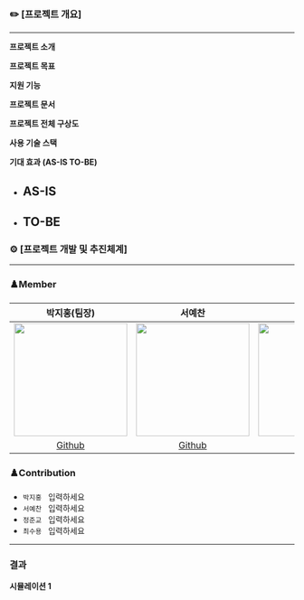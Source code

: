### ✏️ [프로젝트 개요]

---

**프로젝트 소개**



**프로젝트 목표**



**지원 기능**


**프로젝트 문서**



**프로젝트 전체 구상도**



**사용 기술 스택**



**기대 효과 (AS-IS TO-BE)**

- **AS-IS**
    - 
- **TO-BE**
    - 

### ⚙️ [프로젝트 개발 및 추진체계]

---

### ♟️Member
박지홍(팀장)|서예찬|정준교|최수용|
:-:|:-:|:-:|:-:|
<img src="https://avatars.githubusercontent.com/u/32133264?v=4" width="200">|<img src="https://avatars.githubusercontent.com/u/32133264?v=4" width="200">|<img src="https://avatars.githubusercontent.com/u/32133264?v=4" width="200">|<img src="https://avatars.githubusercontent.com/u/32133264?v=4" width="200">|
[Github](https://github.com/LittleSamakFox)|[Github](https://github.com/LittleSamakFox)|[Github](https://github.com/LittleSamakFox)|[Github](https://github.com/LittleSamakFox)

### ♟️Contribution
- `박지홍` &nbsp; 입력하세요
- `서예찬` &nbsp; 입력하세요
- `정준교` &nbsp; 입력하세요
- `최수용` &nbsp; 입력하세요

---

### 결과 
**시뮬레이션 1**
